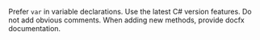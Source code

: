 Prefer `var` in variable declarations.
Use the latest C# version features.
Do not add obvious comments.
When adding new methods, provide docfx documentation.